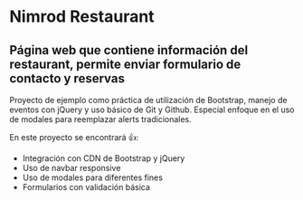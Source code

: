 # Nimrod Restaurant

## Página web que contiene información del restaurant, permite enviar formulario de contacto y reservas

Proyecto de ejemplo como práctica de utilización de Bootstrap, manejo de eventos con jQuery y uso básico de Git y Github. Especial enfoque en el uso de modales para reemplazar alerts tradicionales.

En este proyecto se encontrará :+1::

- Integración con CDN de Bootstrap y jQuery
- Uso de navbar responsive
- Uso de modales para diferentes fines
- Formularios con validación básica
